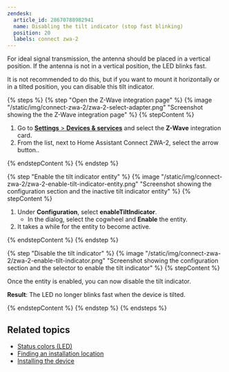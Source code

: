 ```yaml
---
zendesk:
  article_id: 28670788982941
  name: Disabling the tilt indicator (stop fast blinking)
  position: 20
  labels: connect zwa-2
---
```


For ideal signal transmission, the antenna should be placed in a vertical position.  If the antenna is not in a vertical position, the LED blinks fast.

It is not recommended to do this, but if you want to mount it horizontally or in a tilted position, you can disable this tilt indicator.

{% steps %}
{% step "Open the Z-Wave integration page" %}
{% image "/static/img/connect-zwa-2/zwa-2-select-adapter.png" "Screenshot showing the the Z-Wave integration page" %}
{% stepContent %}

1. Go to [**Settings** > **Devices & services**](https://my.home-assistant.io/redirect/integrations/) and select the **Z-Wave** integration card.
2. From the list, next to  Home Assistant Connect ZWA-2, select the arrow button..

{% endstepContent %}
{% endstep %}

{% step "Enable the tilt indicator entity" %}
{% image "/static/img/connect-zwa-2/zwa-2-enable-tilt-indicator-entity.png" "Screenshot showing the configuration section and the inactive tilt indicator entity" %}
{% stepContent %}

1. Under **Configuration**, select **enableTiltIndicator**.
   - In the dialog, select the cogwheel and **Enable** the entity.
2. It takes a while for the entity to become active.

{% endstepContent %}
{% endstep %}

{% step "Disable the tilt indicator" %}
{% image "/static/img/connect-zwa-2/zwa-2-enable-tilt-indicator.png" "Screenshot showing the configuration section and the selector to enable the tilt indicator" %}
{% stepContent %}

Once the entity is enabled, you can now disable the tilt indicator.

**Result**: The LED no longer blinks fast when the device is tilted.

{% endstepContent %}
{% endstep %}
{% endsteps %}

## Related topics

- [Status colors (LED)](/hc/en-us/articles/28670086157853)
- [Finding an installation location](/hc/en-us/articles/28670284336925)
- [Installing the device](/hc/en-us/articles/28685750450205)